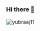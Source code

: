 ### Hi there 👋


<p><img align="center" src="https://github-readme-streak-stats.herokuapp.com/?user=yubraaj11" alt="yubraaj11" /></p>
